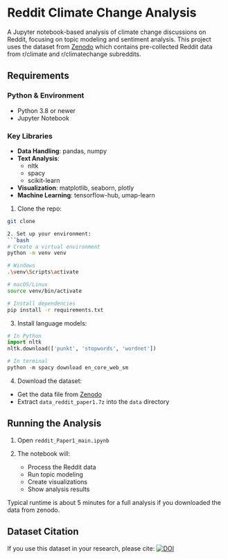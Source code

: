 # Reddit Climate Change Analysis

A Jupyter notebook-based analysis of climate change discussions on Reddit, focusing on topic modeling and sentiment analysis. This project uses the dataset from [Zenodo](https://zenodo.org/records/15719951) which contains pre-collected Reddit data from r/climate and r/climatechange subreddits.

## Requirements

### Python & Environment
- Python 3.8 or newer
- Jupyter Notebook

### Key Libraries
- **Data Handling**: pandas, numpy
- **Text Analysis**: 
  - nltk
  - spacy
  - scikit-learn
- **Visualization**: matplotlib, seaborn, plotly
- **Machine Learning**: tensorflow-hub, umap-learn

1. Clone the repo:
```bash
git clone 

2. Set up your environment:
```bash
# Create a virtual environment
python -m venv venv

# Windows
.\venv\Scripts\activate

# macOS/Linux
source venv/bin/activate

# Install dependencies
pip install -r requirements.txt
```

3. Install language models:
```python
# In Python
import nltk
nltk.download(['punkt', 'stopwords', 'wordnet'])

# In terminal
python -m spacy download en_core_web_sm
```

4. Download the dataset:
- Get the data file from [Zenodo](https://zenodo.org/records/15719951)
- Extract `data_reddit_paper1.7z` into the `data` directory

## Running the Analysis

1. Open `reddit_Paper1_main.ipynb`

2. The notebook will:
   - Process the Reddit data
   - Run topic modeling
   - Create visualizations
   - Show analysis results

Typical runtime is about 5 minutes for a full analysis if you downloaded the data from zenodo.

## Dataset Citation

If you use this dataset in your research, please cite:
[![DOI](https://zenodo.org/badge/DOI/10.5281/zenodo.15719951.svg)](https://doi.org/10.5281/zenodo.15719951) 
